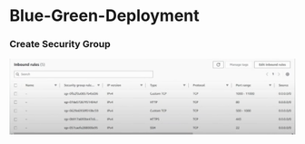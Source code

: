 # Blue-Green-Deployment

### Create Security Group

![1731052796586](image/README/1731052796586.png)

###

